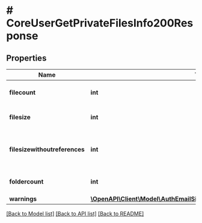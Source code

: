 # # CoreUserGetPrivateFilesInfo200Response

## Properties

Name | Type | Description | Notes
------------ | ------------- | ------------- | -------------
**filecount** | **int** | Number of files in the area. | [default to null]
**filesize** | **int** | Total size of the files in the area. | [default to null]
**filesizewithoutreferences** | **int** | Total size of the area excluding file references | [default to null]
**foldercount** | **int** | Number of folders in the area. | [default to null]
**warnings** | [**\OpenAPI\Client\Model\AuthEmailSignupUser200ResponseWarningsInner[]**](AuthEmailSignupUser200ResponseWarningsInner.md) |  | [optional]

[[Back to Model list]](../../README.md#models) [[Back to API list]](../../README.md#endpoints) [[Back to README]](../../README.md)
